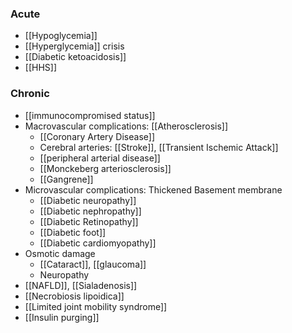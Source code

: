 ### Acute
- [[Hypoglycemia]]
- [[Hyperglycemia]] crisis
- [[Diabetic ketoacidosis]]
- [[HHS]] 

### Chronic
- [[immunocompromised status]] 
- Macrovascular complications: [[Atherosclerosis]]
	- [[Coronary Artery Disease]] 
	- Cerebral arteries: [[Stroke]], [[Transient Ischemic Attack]]
	- [[peripheral arterial disease]]
	- [[Monckeberg arteriosclerosis]] 
	- [[Gangrene]]
- Microvascular complications: Thickened Basement membrane
	- [[Diabetic neuropathy]]
	- [[Diabetic nephropathy]] 
	- [[Diabetic Retinopathy]]
	- [[Diabetic foot]]
	- [[Diabetic cardiomyopathy]]
- Osmotic damage
	- [[Cataract]], [[glaucoma]] 
	- Neuropathy
- [[NAFLD]], [[Sialadenosis]]
- [[Necrobiosis lipoidica]] 
- [[Limited joint mobility syndrome]]
- [[Insulin purging]] 